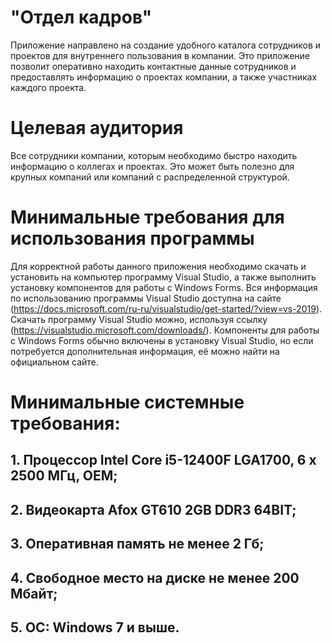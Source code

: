 # "Отдел кадров"
Приложение направлено на создание удобного каталога сотрудников и проектов для внутреннего пользования в компании. Это приложение позволит оперативно находить контактные данные сотрудников и предоставлять информацию о проектах компании, а также участниках каждого проекта.
# Целевая аудитория
Все сотрудники компании, которым необходимо быстро находить информацию о коллегах и проектах. Это может быть полезно для крупных компаний или компаний с распределенной структурой.
# Минимальные требования для использования программы
Для корректной работы данного приложения необходимо скачать и установить на компьютер программу Visual Studio, а также выполнить установку компонентов для работы с Windows Forms. Вся информация по использованию программы Visual Studio доступна на сайте (https://docs.microsoft.com/ru-ru/visualstudio/get-started/?view=vs-2019). Скачать программу Visual Studio можно, используя ссылку (https://visualstudio.microsoft.com/downloads/). Компоненты для работы с Windows Forms обычно включены в установку Visual Studio, но если потребуется дополнительная информация, её можно найти на официальном сайте.
# Минимальные системные требования:
## 1. Процессор Intel Core i5-12400F LGA1700, 6 x 2500 МГц, OEM;
## 2. Видеокарта Afox GT610 2GB DDR3 64BIT;
## 3. Оперативная память не менее 2 Гб;
## 4. Свободное место на диске не менее 200 Мбайт;
## 5. ОС: Windows 7 и выше.
